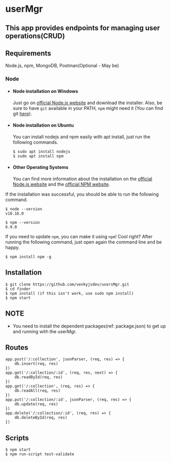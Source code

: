 # userMgr

This app provides endpoints for managing user operations(CRUD)
---
## Requirements

Node.js, npm, MongoDB, Postman(Optional - May be)

### Node
- #### Node installation on Windows

  Just go on [official Node.js website](https://nodejs.org/) and download the installer.
Also, be sure to have `git` available in your PATH, `npm` might need it (You can find git [here](https://git-scm.com/)).

- #### Node installation on Ubuntu

  You can install nodejs and npm easily with apt install, just run the following commands.

      $ sudo apt install nodejs
      $ sudo apt install npm

- #### Other Operating Systems
  You can find more information about the installation on the [official Node.js website](https://nodejs.org/) and the [official NPM website](https://npmjs.org/).

If the installation was successful, you should be able to run the following command.

    $ node --version
    v10.16.0

    $ npm --version
    6.9.0

If you need to update `npm`, you can make it using `npm`! Cool right? After running the following command, just open again the command line and be happy.

    $ npm install npm -g

## Installation

    $ git clone https://github.com/venkyjsdev/usersMgr.git
    $ cd finder
    $ npm install (if this isn't work, use sudo npm install)
    $ npm start
   
## NOTE

 - You need to install the dependent packages(ref: package.json) to get up and running with the userMgr.

## Routes

    app.post('/:collection', jsonParser, (req, res) => {
        db.insert(req, res)
    })
    app.get('/:collection/:id', (req, res, next) => {
        db.readById(req, res)
    })
    app.get('/:collection', (req, res) => {
        db.readAll(req, res)
    })
    app.put('/:collection/:id', jsonParser, (req, res) => {
        db.update(req, res)
    })
    app.delete('/:collection/:id', (req, res) => {
        db.deleteById(req, res)
    })
   
## Scripts

    $ npm start
    $ npm run-script test-validate


